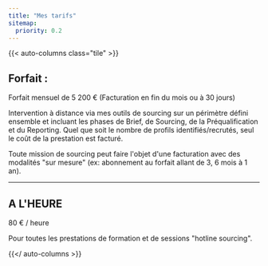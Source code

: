 ```yaml
---
title: "Mes tarifs"
sitemap:
  priority: 0.2
---
```


{{< auto-columns class="tile" >}}
## Forfait :

Forfait mensuel de 5 200 €
(Facturation en fin du mois ou à 30 jours)

Intervention à distance via mes outils de sourcing sur un périmètre défini ensemble et incluant les phases de Brief, de Sourcing, de la Préqualification et du Reporting.
Quel que soit le nombre de profils identifiés/recrutés, seul le coût de la prestation est facturé.

Toute mission de sourcing peut faire l'objet d'une facturation avec des modalités "sur mesure" (ex: abonnement au forfait allant de 3, 6 mois à 1 an). 

----
## A L'HEURE

80 € / heure

Pour toutes les prestations de formation et de sessions "hotline sourcing".

{{</ auto-columns >}}
